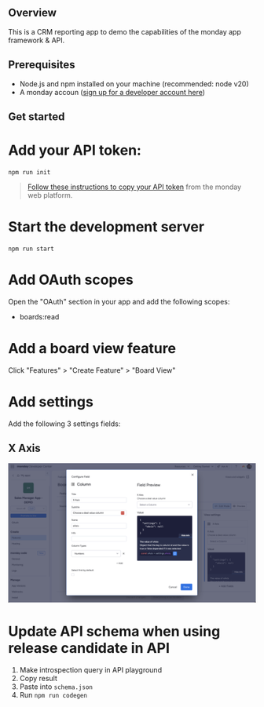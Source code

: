 ## Overview
 This is a CRM reporting app to demo the capabilities of the monday app framework & API. 

 ## Prerequisites
 - Node.js and npm installed on your machine (recommended: node v20)
 - A monday accoun ([sign up for a developer account here](https://auth.monday.com/users/sign_up_new?developer=true&utm_source=dev_documentation#soft_signup_from_step))

 ## Get started

# Add your API token: 
 ```
 npm run init
 ```
 > [Follow these instructions to copy your API token](https://developer.monday.com/api-reference/docs/authentication#accessing-api-tokens) from the monday web platform.

# Start the development server
```
npm run start
```

# Add OAuth scopes
Open the "OAuth" section in your app and add the following scopes: 
- boards:read

# Add a board view feature
Click "Features" > "Create Feature" > "Board View"

# Add settings

Add the following 3 settings fields: 

## X Axis
![alt text](SETTINGS_X_AXIS.png)

# Update API schema when using release candidate in API

1. Make introspection query in API playground
2. Copy result
3. Paste into `schema.json`
4. Run `npm run codegen`